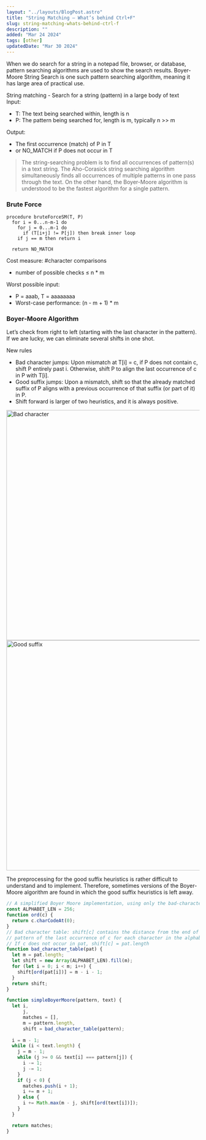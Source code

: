 ```yaml
---
layout: "../layouts/BlogPost.astro"
title: "String Matching – What’s behind Ctrl+F"
slug: string-matching-whats-behind-ctrl-f
description: ""
added: "Mar 24 2024"
tags: [other]
updatedDate: "Mar 30 2024"
---
```


When we do search for a string in a notepad file, browser, or database, pattern searching algorithms are used to show the search results. Boyer-Moore String Search is one such pattern searching algorithm, meaning it has large area of practical use.

String matching - Search for a string (pattern) in a large body of text  
Input:
- T: The text being searched within, length is n
- P: The pattern being searched for, length is m, typically n >> m

Output: 
- The first occurrence (match) of P in T
- or NO_MATCH if P does not occur in T

> The string-searching problem is to find all occurrences of pattern(s) in a text string. The Aho-Corasick string searching algorithm simultaneously finds all occurrences of multiple patterns in one pass through the text. On the other hand, the Boyer-Moore algorithm is understood to be the fastest algorithm for a single pattern.

### Brute Force
```
procedure bruteForceSM(T, P)
  for i = 0...n-m-1 do
    for j = 0...m-1 do
      if (T[i+j] != P[j]) then break inner loop
    if j == m then return i
  
  return NO_MATCH
```

Cost measure: #character comparisons
- number of possible checks ≤ n * m

Worst possible input:
- P = aaab, T = aaaaaaaa
- Worst-case performance: (n - m + 1) * m

### Boyer-Moore Algorithm
Let’s check from right to left (starting with the last character in the pattern). If we are lucky, we can eliminate several shifts in one shot.

New rules  
- Bad character jumps: Upon mismatch at T[i] = c, if P does not contain c, shift P entirely past i. Otherwise, shift P to align the last occurrence of c in P with T[i].
- Good suffix jumps: Upon a mismatch, shift so that the already matched suffix of P aligns with a previous occurrence of that suffix (or part of it) in P.
- Shift forward is larger of two heuristics, and it is always positive.

<img alt="Bad character" src="https://raw.gitmirror.com/kexiZeroing/blog-images/main/bad-character.png" width="600">

<br>
<img alt="Good suffix" src="https://raw.gitmirror.com/kexiZeroing/blog-images/main/good-suffix.png" width="600">

The preprocessing for the good suffix heuristics is rather difficult to understand and to implement. Therefore, sometimes versions of the Boyer-Moore algorithm are found in which the good suffix heuristics is left away.

```js
// A simplified Boyer Moore implementation, using only the bad-character heuristic.
const ALPHABET_LEN = 256;
function ord(c) {
  return c.charCodeAt(0);
}
// Bad character table: shift[c] contains the distance from the end of the
// pattern of the last occurrence of c for each character in the alphabet.
// If c does not occur in pat, shift[c] = pat.length
function bad_character_table(pat) {
  let m = pat.length;
  let shift = new Array(ALPHABET_LEN).fill(m);
  for (let i = 0; i < m; i++) {
    shift[ord(pat[i])] = m - i - 1;
  }
  return shift;
}

function simpleBoyerMoore(pattern, text) {
  let i,
      j,
      matches = [],
      m = pattern.length,
      shift = bad_character_table(pattern);
     
  i = m - 1;
  while (i < text.length) {
    j = m - 1;
    while (j >= 0 && text[i] === pattern[j]) {
      i -= 1;
      j -= 1;
    }
    if (j < 0) {
      matches.push(i + 1);
      i += m + 1;
    } else {
      i += Math.max(m - j, shift[ord(text[i])]);
    }
  }

  return matches;
}
```
